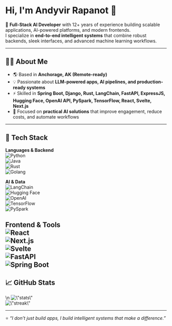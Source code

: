 # Hi, I'm Andyvir Rapanot 👋  

🚀 **Full-Stack AI Developer** with 12+ years of experience building scalable applications, AI-powered platforms, and modern frontends.  
I specialize in **end-to-end intelligent systems** that combine robust backends, sleek interfaces, and advanced machine learning workflows.  

---

## 🧑‍💻 About Me
- 🌎 Based in **Anchorage, AK (Remote-ready)**  
- 💡 Passionate about **LLM-powered apps, AI pipelines, and production-ready systems**  
- ⚡ Skilled in **Spring Boot, Django, Rust, LangChain, FastAPI, ExpressJS, Hugging Face, OpenAI API, PySpark, TensorFlow, React, Svelte, Next.js**  
- 🎯 Focused on **practical AI solutions** that improve engagement, reduce costs, and automate workflows  

---

## 🔨 Tech Stack  

**Languages & Backend**  
![Python](https://img.shields.io/badge/Python-3670A0?style=for-the-badge&logo=python&logoColor=ffdd54)  
![Java](https://img.shields.io/badge/Java-ED8B00?style=for-the-badge&logo=openjdk&logoColor=white)  
![Rust](https://img.shields.io/badge/Rust-000000?style=for-the-badge&logo=rust&logoColor=white)  
![Golang](https://img.shields.io/badge/Go-00ADD8?style=for-the-badge&logo=go&logoColor=white)  

**AI & Data**  
![LangChain](https://img.shields.io/badge/LangChain-2C2C2C?style=for-the-badge)  
![Hugging Face](https://img.shields.io/badge/HuggingFace-FCC624?style=for-the-badge&logo=huggingface&logoColor=000)  
![OpenAI](https://img.shields.io/badge/OpenAI-412991?style=for-the-badge&logo=openai&logoColor=white)  
![TensorFlow](https://img.shields.io/badge/TensorFlow-FF6F00?style=for-the-badge&logo=tensorflow&logoColor=white)  
![PySpark](https://img.shields.io/badge/PySpark-E25A1C?style=for-the-badge&logo=apachespark&logoColor=white)  

**Frontend & Tools**  
![React](https://img.shields.io/badge/React-20232A?style=for-the-badge&logo=react&logoColor=61DAFB)  
![Next.js](https://img.shields.io/badge/Next.js-000000?style=for-the-badge&logo=nextdotjs&logoColor=white)  
![Svelte](https://img.shields.io/badge/Svelte-FF3E00?style=for-the-badge&logo=svelte&logoColor=white)  
![FastAPI](https://img.shields.io/badge/FastAPI-009688?style=for-the-badge&logo=fastapi&logoColor=white)  
![Spring Boot](https://img.shields.io/badge/Spring_Boot-6DB33F?style=for-the-badge&logo=springboot&logoColor=white)  
---

## 📈 GitHub Stats  

<p align=\"center\">\n  
  <img src=\"https://github-readme-stats.vercel.app/api?username=ADRapanot&show_icons=true&theme=tokyonight\" alt=\"stats\" width=\"48%\"/>
  <br/>  
  <img src=\"https://github-readme-streak-stats.herokuapp.com/?user=ADRapanot&theme=tokyonight\" alt=\"streak\" width=\"48%\"/>
  <br/>
</p>  

---

⭐️ *“I don’t just build apps, I build intelligent systems that make a difference.”*  
